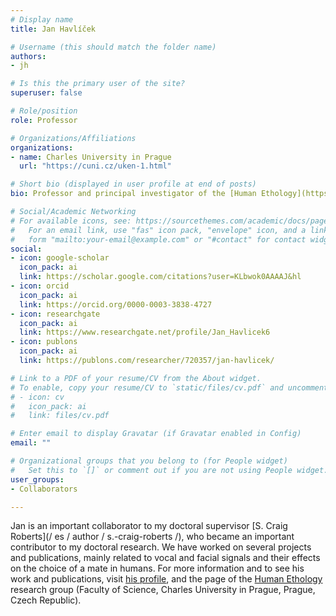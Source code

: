 ```yaml
---
# Display name
title: Jan Havlíček

# Username (this should match the folder name)
authors:
- jh

# Is this the primary user of the site?
superuser: false

# Role/position
role: Professor

# Organizations/Affiliations
organizations:
- name: Charles University in Prague
  url: "https://cuni.cz/uken-1.html"

# Short bio (displayed in user profile at end of posts)
bio: Professor and principal investigator of the [Human Ethology](https://etologiecloveka.cz/index.php/en/) research group (Faculty of Science, Charles University in Prague, Prague, Czech Republic).

# Social/Academic Networking
# For available icons, see: https://sourcethemes.com/academic/docs/page-builder/#icons
#   For an email link, use "fas" icon pack, "envelope" icon, and a link in the
#   form "mailto:your-email@example.com" or "#contact" for contact widget.
social:
- icon: google-scholar
  icon_pack: ai
  link: https://scholar.google.com/citations?user=KLbwok0AAAAJ&hl
- icon: orcid
  icon_pack: ai
  link: https://orcid.org/0000-0003-3838-4727
- icon: researchgate
  icon_pack: ai
  link: https://www.researchgate.net/profile/Jan_Havlicek6
- icon: publons
  icon_pack: ai
  link: https://publons.com/researcher/720357/jan-havlicek/

# Link to a PDF of your resume/CV from the About widget.
# To enable, copy your resume/CV to `static/files/cv.pdf` and uncomment the lines below.
# - icon: cv
#   icon_pack: ai
#   link: files/cv.pdf

# Enter email to display Gravatar (if Gravatar enabled in Config)
email: ""

# Organizational groups that you belong to (for People widget)
#   Set this to `[]` or comment out if you are not using People widget.
user_groups:
- Collaborators

---
```


Jan is an important collaborator to my doctoral supervisor [S. Craig Roberts](/ es / author / s.-craig-roberts /), who became an important contributor to my doctoral research. We have worked on several projects and publications, mainly related to vocal and facial signals and their effects on the choice of a mate in humans. For more information and to see his work and publications, visit [his profile](https://etologiecloveka.cz/index.php/en/people/jan-havlicek/), and the page of the [Human Ethology](https://etologiecloveka.cz/index.php/en/) research group (Faculty of Science, Charles University in Prague, Prague, Czech Republic).
